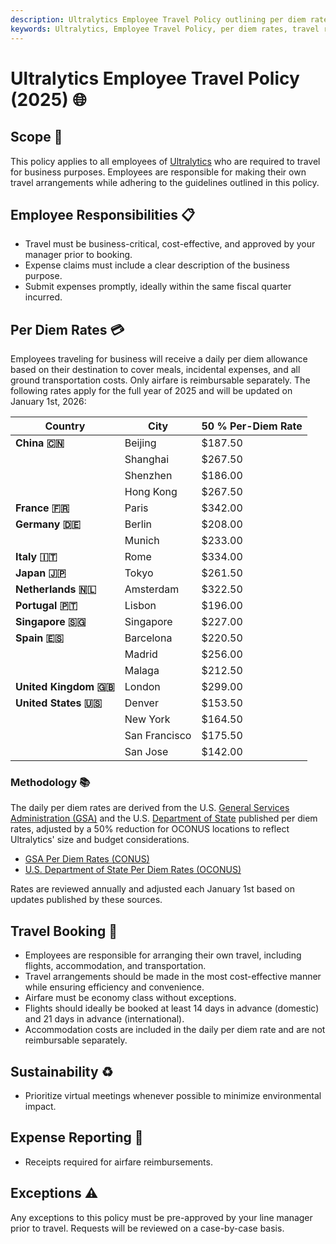 ```yaml
---
description: Ultralytics Employee Travel Policy outlining per diem rates, responsibilities, booking procedures, sustainability practices, and expense reporting guidelines for 2025.
keywords: Ultralytics, Employee Travel Policy, per diem rates, travel responsibilities, airfare, expense reporting, sustainability, business travel
---
```


# Ultralytics Employee Travel Policy (2025) 🌐

## Scope 📌

This policy applies to all employees of [Ultralytics](https://www.ultralytics.com/) who are required to travel for business purposes. Employees are responsible for making their own travel arrangements while adhering to the guidelines outlined in this policy.

## Employee Responsibilities 📋

- Travel must be business-critical, cost-effective, and approved by your manager prior to booking.
- Expense claims must include a clear description of the business purpose.
- Submit expenses promptly, ideally within the same fiscal quarter incurred.

## Per Diem Rates 💳

Employees traveling for business will receive a daily per diem allowance based on their destination to cover meals, incidental expenses, and all ground transportation costs. Only airfare is reimbursable separately. The following rates apply for the full year of 2025 and will be updated on January 1st, 2026:

| Country                 | City          | 50 % Per-Diem Rate |
|-------------------------| ------------- | ------------------ |
| **China 🇨🇳**          | Beijing       | $187.50            |
|                         | Shanghai      | $267.50            |
|                         | Shenzhen      | $186.00            |
|                         | Hong Kong     | $267.50            |
| **France 🇫🇷**         | Paris         | $342.00            |
| **Germany 🇩🇪**        | Berlin        | $208.00            |
|                         | Munich        | $233.00            |
| **Italy 🇮🇹**          | Rome          | $334.00            |
| **Japan 🇯🇵**          | Tokyo         | $261.50            |
| **Netherlands 🇳🇱**    | Amsterdam     | $322.50            |
| **Portugal 🇵🇹**       | Lisbon        | $196.00            |
| **Singapore 🇸🇬**      | Singapore     | $227.00            |
| **Spain 🇪🇸**          | Barcelona     | $220.50            |
|                         | Madrid        | $256.00            |
|                         | Malaga        | $212.50            |
| **United Kingdom 🇬🇧** | London        | $299.00            |
| **United States 🇺🇸**  | Denver        | $153.50            |
|                         | New York      | $164.50            |
|                         | San Francisco | $175.50            |
|                         | San Jose      | $142.00            |

### Methodology 📚

The daily per diem rates are derived from the U.S. [General Services Administration (GSA)](https://www.gsa.gov/) and the U.S. [Department of State](https://www.state.gov/) published per diem rates, adjusted by a 50% reduction for OCONUS locations to reflect Ultralytics' size and budget considerations.

- [GSA Per Diem Rates (CONUS)](https://www.gsa.gov/travel/plan-book/per-diem-rates)
- [U.S. Department of State Per Diem Rates (OCONUS)](https://allowances.state.gov/web920/per_diem.asp)

Rates are reviewed annually and adjusted each January 1st based on updates published by these sources.

## Travel Booking 🛫

- Employees are responsible for arranging their own travel, including flights, accommodation, and transportation.
- Travel arrangements should be made in the most cost-effective manner while ensuring efficiency and convenience.
- Airfare must be economy class without exceptions.
- Flights should ideally be booked at least 14 days in advance (domestic) and 21 days in advance (international).
- Accommodation costs are included in the daily per diem rate and are not reimbursable separately.

## Sustainability ♻️

- Prioritize virtual meetings whenever possible to minimize environmental impact.

## Expense Reporting 🧾

- Receipts required for airfare reimbursements.

## Exceptions ⚠️

Any exceptions to this policy must be pre-approved by your line manager prior to travel. Requests will be reviewed on a case-by-case basis.
